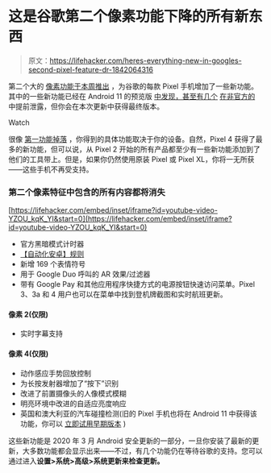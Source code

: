# 这是谷歌第二个像素功能下降的所有新东西

> 原文：<https://lifehacker.com/heres-everything-new-in-googles-second-pixel-feature-dr-1842064316>

第二个大的 [像素功能于本周推出](https://www.blog.google/products/pixel/more-pixel-features-dropping) ，为谷歌的每款 Pixel 手机增加了一些新功能。其中的一些新功能已经在 Android 11 的预览版 [中发现，甚至有几个](https://lifehacker.com/how-to-test-the-best-features-in-the-android-11-preview-1841979306) [在非官方的](https://lifehacker.com/how-to-get-googles-car-crash-detection-app-on-older-pix-1841834525) 中提前泄露，但你会在本次更新中获得最终版本。

Watch

很像 [第一功能掉落](https://lifehacker.com/everything-google-is-launching-in-its-first-pixel-featu-1840345270) ，你得到的具体功能取决于你的设备。自然，Pixel 4 获得了最多的新功能，但可以说，从 Pixel 2 开始的所有产品都至少有一些新功能添加到了他们的工具带上。但是，如果你仍然使用原装 Pixel 或 Pixel XL，你将一无所获——这些手机不再受支持。

### 第二个像素特征中包含的所有内容都将消失

 [https://lifehacker.com/embed/inset/iframe?id=youtube-video-YZOU_kqK_YI&start=0](https://lifehacker.com/embed/inset/iframe?id=youtube-video-YZOU_kqK_YI&start=0) 

*   官方黑暗模式计时器
*   [【自动化安卓】规则](https://lifehacker.com/how-to-use-google-pixels-new-rules-to-automate-your-noi-1842034522)
*   新增 169 个表情符号
*   用于 Google Duo 呼叫的 AR 效果/过滤器
*   带有 Google Pay 和其他应用程序快捷方式的电源按钮快速访问菜单。Pixel 3、3a 和 4 用户也可以在菜单中找到登机牌截图和实时航班更新。

#### 像素 2(仅限)

*   实时字幕支持

#### 像素 4(仅限)

*   动作感应手势回放控制
*   为长按发射器增加了“按下”识别
*   改进了前置摄像头的人像模式模糊
*   明亮环境中改进的自适应亮度响应
*   英国和澳大利亚的汽车碰撞检测(旧的 Pixel 手机也将在 Android 11 中获得该功能，你可以 [立即试用早期版本](https://lifehacker.com/how-to-get-googles-car-crash-detection-app-on-older-pix-1841834525) )

这些新功能是 2020 年 3 月 Android 安全更新的一部分，一旦你安装了最新的更新，大多数功能都会显示出来——不过，有几个功能仍在等待谷歌的支持。您可以通过进入**设置>系统>高级>系统更新来检查更新。**